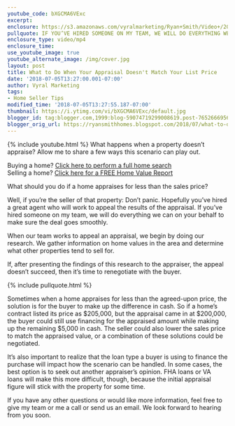 ```yaml
---
youtube_code: bXGCMA6VExc
excerpt:
enclosure: https://s3.amazonaws.com/vyralmarketing/Ryan+Smith/Video+/2018/Temple+Real+Estate+Agent-+What+to+Do+When+Your+Appraisal+Doesn%2527t+Match+Your+List+Price.mp4
pullquote: IF YOU’VE HIRED SOMEONE ON MY TEAM, WE WILL DO EVERYTHING WE CAN ON YOUR BEHALF TO MAKE SURE THE DEAL GOES SMOOTHLY.
enclosure_type: video/mp4
enclosure_time:
use_youtube_image: true
youtube_alternate_image: /img/cover.jpg
layout: post
title: What to Do When Your Appraisal Doesn't Match Your List Price
date: '2018-07-05T13:27:00.001-07:00'
author: Vyral Marketing
tags:
- Home Seller Tips
modified_time: '2018-07-05T13:27:55.187-07:00'
thumbnail: https://i.ytimg.com/vi/bXGCMA6VExc/default.jpg
blogger_id: tag:blogger.com,1999:blog-59074719299008619.post-7652666956975014937
blogger_orig_url: https://ryansmithhomes.blogspot.com/2018/07/what-to-do-when-your-appraisal-doesnt.html
---
```

{% include youtube.html %}
What happens when a property doesn’t appraise? Allow me to share a few ways this scenario can play out.

<div class="post-cta">
Buying a home? <a href="https://www.ryansmithhomes.com/buy" target="_blank">Click here to perform a full home search</a><br>
Selling a home? <a href="https://www.ryansmithhomes.com/sell" target="_blank">Click here for a FREE Home Value Report</a>
</div>

What should you do if a home appraises for less than the sales price?

Well, if you’re the seller of that property: Don’t panic. Hopefully you’ve hired a great agent who will work to appeal the results of the appraisal. If you’ve hired someone on my team, we will do everything we can on your behalf to make sure the deal goes smoothly.

When our team works to appeal an appraisal, we begin by doing our research. We gather information on home values in the area and determine what other properties tend to sell for.

If, after presenting the findings of this research to the appraiser, the appeal doesn’t succeed, then it’s time to renegotiate with the buyer.

{% include pullquote.html %}

Sometimes when a home appraises for less than the agreed-upon price, the solution is for the buyer to make up the difference in cash. So if a home’s contract listed its price as $205,000, but the appraisal came in at $200,000, the buyer could still use financing for the appraised amount while making up the remaining $5,000 in cash. The seller could also lower the sales price to match the appraised value, or a combination of these solutions could be negotiated.

It’s also important to realize that the loan type a buyer is using to finance the purchase will impact how the scenario can be handled. In some cases, the best option is to seek out another appraiser’s opinion. FHA loans or VA loans will make this more difficult, though, because the initial appraisal figure will stick with the property for some time.

If you have any other questions or would like more information, feel free to give my team or me a call or send us an email. We look forward to hearing from you soon.
